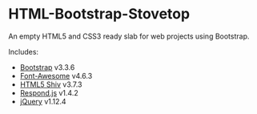 HTML-Bootstrap-Stovetop
=======================

An empty HTML5 and CSS3 ready slab for web projects using Bootstrap.

Includes:
* [Bootstrap](http://getbootstrap.com/) v3.3.6
* [Font-Awesome](http://fortawesome.github.io/Font-Awesome/) v4.6.3
* [HTML5 Shiv](https://github.com/aFarkas/html5shiv) v3.7.3
* [Respond.js](https://github.com/scottjehl/Respond) v1.4.2
* [jQuery](http://jquery.com/) v1.12.4
